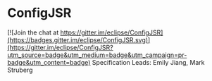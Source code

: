 # ConfigJSR

[![Join the chat at https://gitter.im/eclipse/ConfigJSR](https://badges.gitter.im/eclipse/ConfigJSR.svg)](https://gitter.im/eclipse/ConfigJSR?utm_source=badge&utm_medium=badge&utm_campaign=pr-badge&utm_content=badge)
Specification Leads: Emily Jiang, Mark Struberg
